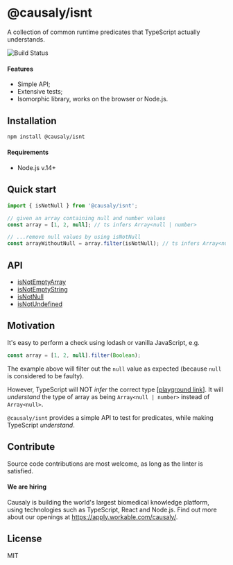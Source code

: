 # @causaly/isnt

A collection of common runtime predicates that TypeScript actually understands.

![Build Status](https://github.com/causaly/isnt/actions/workflows/ci.yml/badge.svg?branch=main)

#### Features

- Simple API;
- Extensive tests;
- Isomorphic library, works on the browser or Node.js.

## Installation

```bash
npm install @causaly/isnt
```

#### Requirements

- Node.js v.14+

## Quick start

```typescript
import { isNotNull } from '@causaly/isnt';

// given an array containing null and number values
const array = [1, 2, null]; // ts infers Array<null | number>

// ...remove null values by using isNotNull
const arrayWithoutNull = array.filter(isNotNull); // ts infers Array<number>
```

## API

- [isNotEmptyArray](./lib/isNotEmptyArray.ts)
- [isNotEmptyString](./lib/isNotEmptyArray.ts)
- [isNotNull](./lib/isNotEmptyArray.ts)
- [isNotUndefined](./lib/isNotEmptyArray.ts)

## Motivation

It's easy to perform a check using lodash or vanilla JavaScript, e.g.

```javascript
const array = [1, 2, null].filter(Boolean);
```

The example above will filter out the `null` value as expected (because `null` is considered to be faulty).

However, TypeScript will NOT _infer_ the correct type [[playground link](https://www.typescriptlang.org/play?#code/MYewdgzgLgBAhgJwXAnjAvDA2gRgDQwBMBYArgDbkC6AdAGYCW5UApggBQBCII5LcYAJQBuIA)]. It will _understand_ the type of array as being `Array<null | number>` instead of `Array<null>`.

`@causaly/isnt` provides a simple API to test for predicates, while making TypeScript _understand_.

## Contribute

Source code contributions are most welcome, as long as the linter is satisfied.

#### We are hiring

Causaly is building the world's largest biomedical knowledge platform, using technologies such as TypeScript, React and Node.js. Find out more about our openings at https://apply.workable.com/causaly/.

## License

MIT
